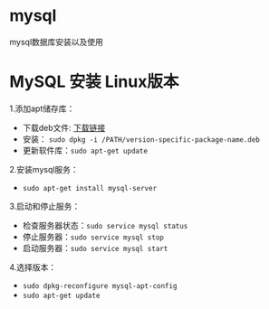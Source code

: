 # mysql
mysql数据库安装以及使用
# MySQL 安装 Linux版本
1.添加apt储存库：
- 下载deb文件:
[下载链接](https://dev.mysql.com/downloads/repo/apt/)
- 安装：
`sudo dpkg -i /PATH/version-specific-package-name.deb`
- 更新软件库：`sudo apt-get update`  

2.安装mysql服务：
- `sudo apt-get install mysql-server`  

3.启动和停止服务：  
- 检查服务器状态：`sudo service mysql status`
- 停止服务器：`sudo service mysql stop`
- 启动服务器：`sudo service mysql start`  

4.选择版本：
- `sudo dpkg-reconfigure mysql-apt-config`
- `sudo apt-get update`

